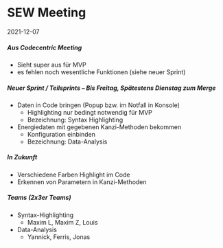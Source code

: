 # SEW Meeting
2021-12-07

##### Aus Codecentric Meeting
- Sieht super aus für MVP
- es fehlen noch wesentliche Funktionen (siehe neuer Sprint)

##### Neuer Sprint / Teilsprints – Bis Freitag, Spätestens Dienstag zum Merge
- Daten in Code bringen (Popup bzw. im Notfall in Konsole)
    - Highlighting nur bedingt notwendig für MVP
    - Bezeichnung: Syntax Highlighting
- Energiedaten mit gegebenen Kanzi-Methoden bekommen
    - Konfiguration einbinden
    - Bezeichnung: Data-Analysis

##### In Zukunft
- Verschiedene Farben Highlight im Code
- Erkennen von Parametern in Kanzi-Methoden

##### Teams (2x3er Teams)
- Syntax-Highlighting
    - Maxim L, Maxim Z, Louis
- Data-Analysis
    - Yannick, Ferris, Jonas